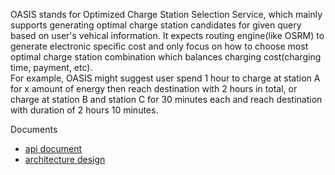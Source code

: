 OASIS stands for Optimized Charge Station Selection Service, which mainly supports generating optimal charge station candidates for given query based on user's vehical information. It expects routing engine(like OSRM) to generate electronic specific cost and only focus on how to choose most optimal charge station combination which balances charging cost(charging time, payment, etc).  
For example, OASIS might suggest user spend 1 hour to charge at station A for x amount of energy then reach destination with 2 hours in total, or charge at station B and station C for 30 minutes each and reach destination with duration of 2 hours 10 minutes.

Documents
- [api document](./api.md)
- [architecture design](./architecture_design.md)
 